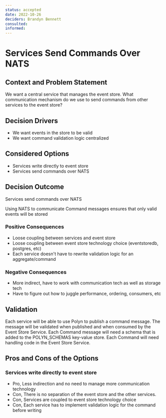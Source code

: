 ```yaml
---
status: accepted
date: 2022-10-26
deciders: Brandyn Bennett
consulted:
informed:
---
```

# Services Send Commands Over NATS

## Context and Problem Statement

We want a central service that manages the event store. What communication mechanism do we use to send commands from other services to the event store?

## Decision Drivers

* We want events in the store to be valid
* We want command validation logic centralized

## Considered Options

* Services write directly to event store
* Services send commands over NATS

## Decision Outcome

Services send commands over NATS

Using NATS to communicate Command messages ensures that only valid events will be stored

### Positive Consequences

* Loose coupling between services and event store
* Loose coupling between event store technology choice (eventstoredb, postgres, etc)
* Each service doesn't have to rewrite validation logic for an aggregate/command

### Negative Consequences

* More indirect, have to work with communication tech as well as storage tech
* Have to figure out how to juggle performance, ordering, consumers, etc

## Validation

Each service will be able to use Polyn to publish a command message. The message will be validated when published and when consumed by the Event Store Service. Each Command message will need a schema that is added to the POLYN_SCHEMAS key-value store. Each Command will need handling code in the Event Store Service.

## Pros and Cons of the Options

### Services write directly to event store

* Pro, Less indirection and no need to manage more communication technology
* Con, There is no separation of the event store and the other services.
* Con, Services are coupled to event store technology choice
* Con, Each service has to implement validation logic for the command before writing